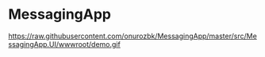 # MessagingApp

https://raw.githubusercontent.com/onurozbk/MessagingApp/master/src/MessagingApp.UI/wwwroot/demo.gif
